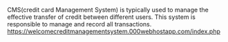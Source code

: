 CMS(credit card Management System) is typically used to manage the effective transfer of credit between different users. This system is responsible to manage and record all transactions. 
https://welcomecreditmanagementsystem.000webhostapp.com/index.php
